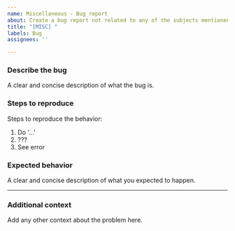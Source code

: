 ```yaml
---
name: Miscellaneous - Bug report
about: Create a bug report not related to any of the subjects mentioned above.
title: "[MISC] "
labels: Bug
assignees: ''

---
```


### Describe the bug
A clear and concise description of what the bug is.

### Steps to reproduce
Steps to reproduce the behavior:
1. Do '...'
2. ???
3. See error

### Expected behavior
A clear and concise description of what you expected to happen.

---

### Additional context
Add any other context about the problem here.
